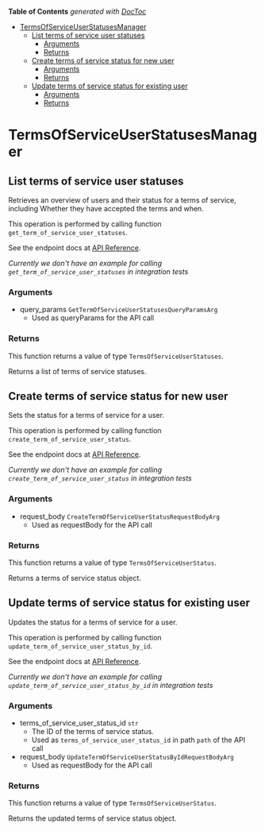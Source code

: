 <!-- START doctoc generated TOC please keep comment here to allow auto update -->
<!-- DON'T EDIT THIS SECTION, INSTEAD RE-RUN doctoc TO UPDATE -->
**Table of Contents**  *generated with [DocToc](https://github.com/thlorenz/doctoc)*

- [TermsOfServiceUserStatusesManager](#termsofserviceuserstatusesmanager)
  - [List terms of service user statuses](#list-terms-of-service-user-statuses)
    - [Arguments](#arguments)
    - [Returns](#returns)
  - [Create terms of service status for new user](#create-terms-of-service-status-for-new-user)
    - [Arguments](#arguments-1)
    - [Returns](#returns-1)
  - [Update terms of service status for existing user](#update-terms-of-service-status-for-existing-user)
    - [Arguments](#arguments-2)
    - [Returns](#returns-2)

<!-- END doctoc generated TOC please keep comment here to allow auto update -->

# TermsOfServiceUserStatusesManager

## List terms of service user statuses

Retrieves an overview of users and their status for a
terms of service, including Whether they have accepted
the terms and when.

This operation is performed by calling function `get_term_of_service_user_statuses`.

See the endpoint docs at
[API Reference](https://developer.box.com/reference/get-terms-of-service-user-statuses/).

*Currently we don't have an example for calling `get_term_of_service_user_statuses` in integration tests*

### Arguments

- query_params `GetTermOfServiceUserStatusesQueryParamsArg`
  - Used as queryParams for the API call


### Returns

This function returns a value of type `TermsOfServiceUserStatuses`.

Returns a list of terms of service statuses.


## Create terms of service status for new user

Sets the status for a terms of service for a user.

This operation is performed by calling function `create_term_of_service_user_status`.

See the endpoint docs at
[API Reference](https://developer.box.com/reference/post-terms-of-service-user-statuses/).

*Currently we don't have an example for calling `create_term_of_service_user_status` in integration tests*

### Arguments

- request_body `CreateTermOfServiceUserStatusRequestBodyArg`
  - Used as requestBody for the API call


### Returns

This function returns a value of type `TermsOfServiceUserStatus`.

Returns a terms of service status object.


## Update terms of service status for existing user

Updates the status for a terms of service for a user.

This operation is performed by calling function `update_term_of_service_user_status_by_id`.

See the endpoint docs at
[API Reference](https://developer.box.com/reference/put-terms-of-service-user-statuses-id/).

*Currently we don't have an example for calling `update_term_of_service_user_status_by_id` in integration tests*

### Arguments

- terms_of_service_user_status_id `str`
  - The ID of the terms of service status.
  - Used as `terms_of_service_user_status_id` in path `path` of the API call
- request_body `UpdateTermOfServiceUserStatusByIdRequestBodyArg`
  - Used as requestBody for the API call


### Returns

This function returns a value of type `TermsOfServiceUserStatus`.

Returns the updated terms of service status object.



